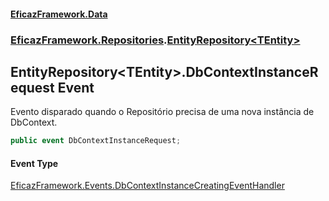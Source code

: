 #### [EficazFramework.Data](EficazFrameworkData.md 'EficazFramework Data')
### [EficazFramework.Repositories](EficazFrameworkData.md#EficazFramework_Repositories 'EficazFramework.Repositories').[EntityRepository&lt;TEntity&gt;](EntityRepository_TEntity_.md 'EficazFramework.Repositories.EntityRepository&lt;TEntity&gt;')
## EntityRepository&lt;TEntity&gt;.DbContextInstanceRequest Event
Evento disparado quando o Repositório precisa de uma nova instância de DbContext.  
```csharp
public event DbContextInstanceRequest;
```
#### Event Type
[EficazFramework.Events.DbContextInstanceCreatingEventHandler](https://docs.microsoft.com/en-us/dotnet/api/EficazFramework.Events.DbContextInstanceCreatingEventHandler 'EficazFramework.Events.DbContextInstanceCreatingEventHandler')
